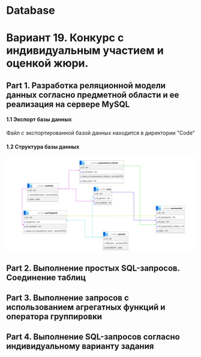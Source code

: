 # Database

# Вариант 19. Конкурс с индивидуальным участием и оценкой жюри.

## Part 1. Разработка реляционной модели данных согласно предметной области и ее реализация на сервере MySQL

#### 1.1 Экспорт базы данных

Файл с экспортированной базой данных находится в директории "Code"

#### 1.2 Структура базы данных

![Database](Screenshots/database_structure.png) 

## Part 2. Выполнение простых SQL-запросов. Соединение таблиц

## Part 3. Выполнение запросов с использованием агрегатных функций и оператора группировки

## Part 4. Выполнение SQL-запросов согласно индивидуальному варианту задания
